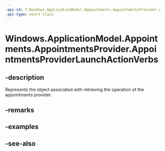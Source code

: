 ----api-id: T:Windows.ApplicationModel.Appointments.AppointmentsProvider.AppointmentsProviderLaunchActionVerbs
-api-type: winrt class
---<!-- Class syntax.public class AppointmentsProviderLaunchActionVerbs --># Windows.ApplicationModel.Appointments.AppointmentsProvider.AppointmentsProviderLaunchActionVerbs## -descriptionRepresents the object associated with retrieving the operation of the appointments provider.## -remarks## -examples## -see-also
